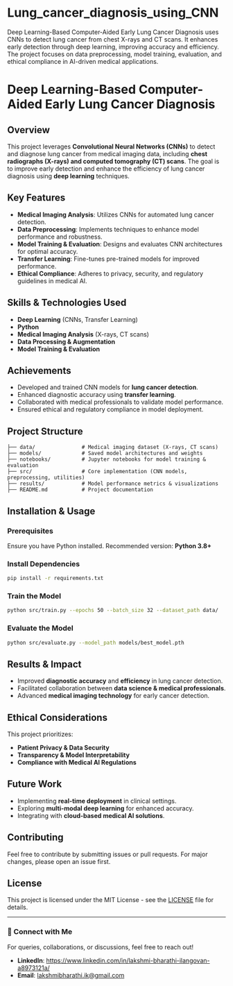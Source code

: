 # Lung_cancer_diagnosis_using_CNN
Deep Learning-Based Computer-Aided Early Lung Cancer Diagnosis uses CNNs to detect lung cancer from chest X-rays and CT scans. It enhances early detection through deep learning, improving accuracy and efficiency. The project focuses on data preprocessing, model training, evaluation, and ethical compliance in AI-driven medical applications.
# Deep Learning-Based Computer-Aided Early Lung Cancer Diagnosis

## Overview
This project leverages **Convolutional Neural Networks (CNNs)** to detect and diagnose lung cancer from medical imaging data, including **chest radiographs (X-rays) and computed tomography (CT) scans**. The goal is to improve early detection and enhance the efficiency of lung cancer diagnosis using **deep learning** techniques.

## Key Features
- **Medical Imaging Analysis**: Utilizes CNNs for automated lung cancer detection.
- **Data Preprocessing**: Implements techniques to enhance model performance and robustness.
- **Model Training & Evaluation**: Designs and evaluates CNN architectures for optimal accuracy.
- **Transfer Learning**: Fine-tunes pre-trained models for improved performance.
- **Ethical Compliance**: Adheres to privacy, security, and regulatory guidelines in medical AI.

## Skills & Technologies Used
- **Deep Learning** (CNNs, Transfer Learning)
- **Python** 
- **Medical Imaging Analysis** (X-rays, CT scans)
- **Data Processing & Augmentation**
- **Model Training & Evaluation**

## Achievements
- Developed and trained CNN models for **lung cancer detection**.
- Enhanced diagnostic accuracy using **transfer learning**.
- Collaborated with medical professionals to validate model performance.
- Ensured ethical and regulatory compliance in model deployment.

## Project Structure
```
├── data/               # Medical imaging dataset (X-rays, CT scans)
├── models/             # Saved model architectures and weights
├── notebooks/          # Jupyter notebooks for model training & evaluation
├── src/                # Core implementation (CNN models, preprocessing, utilities)
├── results/            # Model performance metrics & visualizations
├── README.md           # Project documentation
```

## Installation & Usage
### Prerequisites
Ensure you have Python installed. Recommended version: **Python 3.8+**

### Install Dependencies
```bash
pip install -r requirements.txt
```

### Train the Model
```bash
python src/train.py --epochs 50 --batch_size 32 --dataset_path data/
```

### Evaluate the Model
```bash
python src/evaluate.py --model_path models/best_model.pth
```

## Results & Impact
- Improved **diagnostic accuracy** and **efficiency** in lung cancer detection.
- Facilitated collaboration between **data science & medical professionals**.
- Advanced **medical imaging technology** for early cancer detection.

## Ethical Considerations
This project prioritizes:
- **Patient Privacy & Data Security**
- **Transparency & Model Interpretability**
- **Compliance with Medical AI Regulations**

## Future Work
- Implementing **real-time deployment** in clinical settings.
- Exploring **multi-modal deep learning** for enhanced accuracy.
- Integrating with **cloud-based medical AI solutions**.

## Contributing
Feel free to contribute by submitting issues or pull requests. For major changes, please open an issue first.

## License
This project is licensed under the MIT License - see the [LICENSE](LICENSE) file for details.

---
### 📩 Connect with Me
For queries, collaborations, or discussions, feel free to reach out!
- **LinkedIn**: https://www.linkedin.com/in/lakshmi-bharathi-ilangovan-a8973121a/
- **Email**: lakshmibharathi.ik@gmail.com

